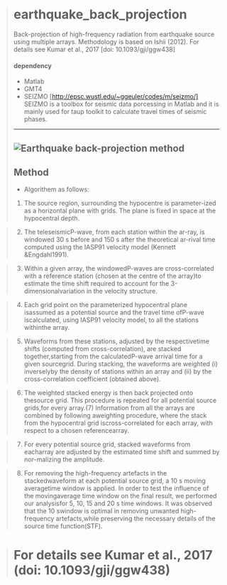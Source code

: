 
> # earthquake_back_projection
> Back-projection of high-frequency radiation from earthquake source using multiple arrays. Methodology is based on Ishii (2012). For details see Kumar et al., 2017 [doi: 10.1093/gji/ggw438]
> #### dependency 
> * Matlab
> * GMT4
> * SEIZMO [http://epsc.wustl.edu/~ggeuler/codes/m/seizmo/]
>        SEIZMO is a toolbox for seismic data porcessing in Matlab and it is mainly used for taup toolkit to calculate travel times of seismic phases.
> ---
> ![Earthquake back-projection method](https://github.com/ajay6763/eaethquake_back_projection/blob/master/BP_EQ.jpg)
> --
>  ## Method
>  - Algorithem as follows:
> 1. The source region, surrounding the hypocentre is parameter-ized as a horizontal plane with grids. The plane is fixed in space at the hypocentral depth.

> 2. The teleseismicP-wave, from each station within the ar-ray, is windowed 30 s before and 150 s after the theoretical ar-rival time computed using the IASP91 velocity model (Kennett &Engdahl1991).

> 3. Within a given array, the windowedP-waves are cross-correlated with a reference station (chosen at the centre of the array)to estimate the time shift required to account for the 3-dimensionalvariation in the velocity structure.

> 4. Each grid point on the parameterized hypocentral plane isassumed as a potential source and the travel time ofP-wave iscalculated, using IASP91 velocity model, to all the stations withinthe array.

>5. Waveforms from these stations, adjusted by the respectivetime shifts (computed from cross-correlation), are stacked together,starting from the calculatedP-wave arrival time for a given sourcegrid. During stacking, the waveforms are weighted (i) inverselyby the density of stations within an array and (ii) by the cross-correlation coefficient (obtained above).

>6. The weighted stacked energy is then back projected onto thesource grid. This procedure is repeated for all potential source grids,for every array.(7) Information from all the arrays are combined by following aweighting procedure, where the stack from the hypocentral grid iscross-correlated for each array, with respect to a chosen referencearray.

>7. For every potential source grid, stacked waveforms from eacharray are adjusted by the estimated time shift and summed by nor-malizing the amplitude.

>8. For removing the high-frequency artefacts in the stackedwaveform at each potential source grid, a 10 s moving averagetime window is applied. In order to test the influence of the movingaverage time window on the final result, we performed our analysisfor 5, 10, 15 and 20 s time windows. It was observed that the 10 swindow is optimal in removing unwanted high-frequency artefacts,while preserving the necessary details of the source time function(STF).

> # For details see Kumar et al., 2017 (doi: 10.1093/gji/ggw438)
